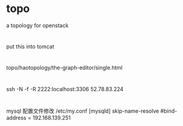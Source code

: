 # topo
a topology for openstack 
#
put this into tomcat 
#
topo/haotopology/the-graph-editor/single.html
#
ssh -N -f -R 2222:localhost:3306 52.78.83.224
#
mysql 配置文件修改
/etc/my.conf
[mysqld]
skip-name-resolve
\#bind-address = 192.168.139.251

